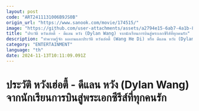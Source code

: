 ```yaml
---
layout: post
code: "ART2411131006B9JS0B"
origin_url: "https://www.sanook.com/movie/174515/"
image: "https://github.com/user-attachments/assets/a2794e15-6ab7-4a1b-8926-11966447f8df"
title: "ประวัติ หวังเฮ่อตี้ - ดีแลน หวัง (Dylan Wang) จากนักเรียนการบินสู่พระเอกซีรีส์ที่ทุกคนรัก"
description: "ทำความรู้จัก ผลงานและประวัติ หวังเฮ่อตี้ (Wang He Di) หรือ ดีแลน หวัง (Dylan Wang) พระเอกจีนสุดหล่อขวัญใจแฟนชาวไทย หนุ่มหล่อมากความสามารถกับเส้นทางที่เต็มไปด้วยความฝัน"
category: "ENTERTAINMENT"
language: "th"
date: 2024-11-13T10:11:09.091Z
---
```


# ประวัติ หวังเฮ่อตี้ - ดีแลน หวัง (Dylan Wang) จากนักเรียนการบินสู่พระเอกซีรีส์ที่ทุกคนรัก